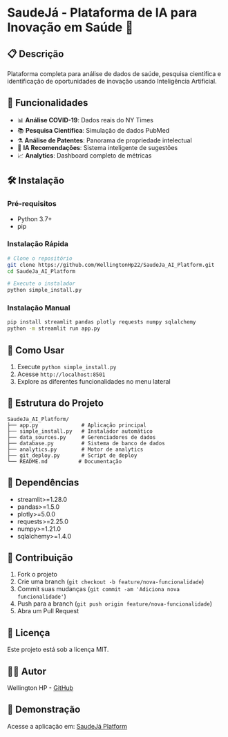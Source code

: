 # SaudeJá - Plataforma de IA para Inovação em Saúde 🏥

## 📋 Descrição
Plataforma completa para análise de dados de saúde, pesquisa científica e identificação de oportunidades de inovação usando Inteligência Artificial.

## 🚀 Funcionalidades
- 📊 **Análise COVID-19**: Dados reais do NY Times
- 📚 **Pesquisa Científica**: Simulação de dados PubMed
- ⚗️ **Análise de Patentes**: Panorama de propriedade intelectual
- 🤖 **IA Recomendações**: Sistema inteligente de sugestões
- 📈 **Analytics**: Dashboard completo de métricas

## 🛠️ Instalação

### Pré-requisitos
- Python 3.7+
- pip

### Instalação Rápida
```bash
# Clone o repositório
git clone https://github.com/WellingtonHp22/SaudeJa_AI_Platform.git
cd SaudeJa_AI_Platform

# Execute o instalador
python simple_install.py
```

### Instalação Manual
```bash
pip install streamlit pandas plotly requests numpy sqlalchemy
python -m streamlit run app.py
```

## 🎯 Como Usar
1. Execute `python simple_install.py`
2. Acesse `http://localhost:8501`
3. Explore as diferentes funcionalidades no menu lateral

## 📁 Estrutura do Projeto
```
SaudeJa_AI_Platform/
├── app.py              # Aplicação principal
├── simple_install.py   # Instalador automático
├── data_sources.py     # Gerenciadores de dados
├── database.py         # Sistema de banco de dados
├── analytics.py        # Motor de analytics
├── git_deploy.py       # Script de deploy
└── README.md          # Documentação
```

## 🔧 Dependências
- streamlit>=1.28.0
- pandas>=1.5.0
- plotly>=5.0.0
- requests>=2.25.0
- numpy>=1.21.0
- sqlalchemy>=1.4.0

## 🤝 Contribuição
1. Fork o projeto
2. Crie uma branch (`git checkout -b feature/nova-funcionalidade`)
3. Commit suas mudanças (`git commit -am 'Adiciona nova funcionalidade'`)
4. Push para a branch (`git push origin feature/nova-funcionalidade`)
5. Abra um Pull Request

## 📄 Licença
Este projeto está sob a licença MIT.

## 👨‍💻 Autor
Wellington HP - [GitHub](https://github.com/WellingtonHp22)

## 🌟 Demonstração
Acesse a aplicação em: [SaudeJá Platform](https://saudeja-ai-platform.streamlit.app)
